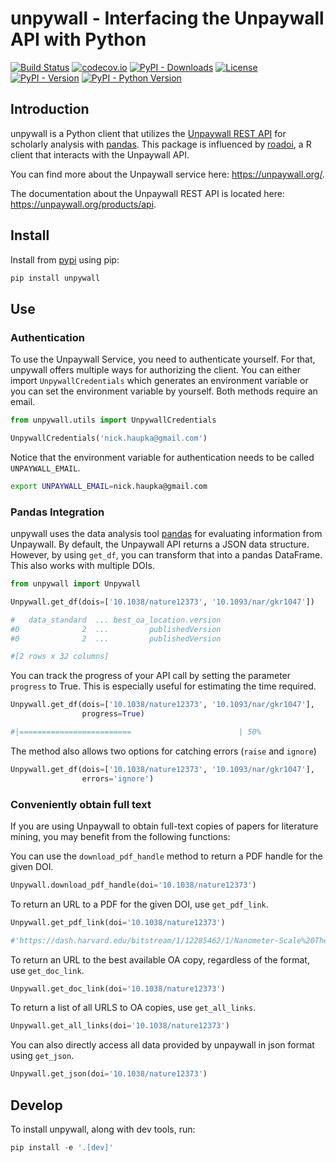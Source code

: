# unpywall - Interfacing the Unpaywall API with Python

[![Build Status](https://travis-ci.org/unpywall/unpywall.svg?branch=master)](https://travis-ci.org/github/unpywall/unpywall)
[![codecov.io](https://codecov.io/gh/unpywall/unpywall/branch/master/graph/badge.svg)](https://codecov.io/gh/unpywall/unpywall?branch=master)
[![PyPI - Downloads](https://img.shields.io/pypi/dm/unpywall)](https://pypi.org/project/unpywall/)
[![License](https://img.shields.io/github/license/unpywall/unpywall)](https://github.com/unpywall/unpywall/blob/master/LICENSE.txt)
[![PyPI - Version](https://img.shields.io/pypi/v/unpywall)](https://pypi.org/project/unpywall/)
[![PyPI - Python Version](https://img.shields.io/pypi/pyversions/unpywall)](https://pypi.org/project/unpywall/)

## Introduction

unpywall is a Python client that utilizes the [Unpaywall REST API](https://unpaywall.org/products/api) for scholarly analysis with [pandas](https://pandas.pydata.org/). This package is influenced by [roadoi](https://github.com/ropensci/roadoi), a R client that interacts with the Unpaywall API.

You can find more about the Unpaywall service here: https://unpaywall.org/.

The documentation about the Unpaywall REST API is located here: https://unpaywall.org/products/api.


## Install

Install from [pypi](https://pypi.org/project/unpywall/) using pip:
```python
pip install unpywall
```

## Use

### Authentication

To use the Unpaywall Service, you need to authenticate yourself. For that, unpywall offers multiple ways for authorizing the client. You can either import `UnpywallCredentials` which generates an environment variable or you can set the environment variable by yourself. Both methods require an email.

```python
from unpywall.utils import UnpywallCredentials

UnpywallCredentials('nick.haupka@gmail.com')
```

Notice that the environment variable for authentication needs to be called `UNPAYWALL_EMAIL`.

```bash
export UNPAYWALL_EMAIL=nick.haupka@gmail.com
```

### Pandas Integration

unpywall uses the data analysis tool [pandas](https://pandas.pydata.org/) for evaluating information from Unpaywall. By default, the Unpaywall API returns a JSON data structure. However, by using `get_df`, you can transform that into a pandas DataFrame. This also works with multiple DOIs.

```python
from unpywall import Unpywall

Unpywall.get_df(dois=['10.1038/nature12373', '10.1093/nar/gkr1047'])

#   data_standard  ... best_oa_location.version
#0              2  ...         publishedVersion
#0              2  ...         publishedVersion

#[2 rows x 32 columns]
```

You can track the progress of your API call by setting the parameter `progress` to True. This is especially useful for estimating the time required.

```python
Unpywall.get_df(dois=['10.1038/nature12373', '10.1093/nar/gkr1047'],
                progress=True)

#|=========================                        | 50%
```

The method also allows two options for catching errors (`raise` and `ignore`)

```python
Unpywall.get_df(dois=['10.1038/nature12373', '10.1093/nar/gkr1047'],
                errors='ignore')
```

### Conveniently obtain full text

If you are using Unpaywall to obtain full-text copies of papers for literature mining, you may benefit from the following functions:

You can use the `download_pdf_handle` method to return a PDF handle for the given DOI.

```python
Unpywall.download_pdf_handle(doi='10.1038/nature12373')
```

To return an URL to a PDF for the given DOI, use `get_pdf_link`.

```python
Unpywall.get_pdf_link(doi='10.1038/nature12373')

#'https://dash.harvard.edu/bitstream/1/12285462/1/Nanometer-Scale%20Thermometry.pdf'
```

To return an URL to the best available OA copy, regardless of the format, use `get_doc_link`.

```python
Unpywall.get_doc_link(doi='10.1038/nature12373')
```

To return a list of all URLS to OA copies, use `get_all_links`.

```python
Unpywall.get_all_links(doi='10.1038/nature12373')
```

You can also directly access all data provided by unpaywall in json format using `get_json`.

```python
Unpywall.get_json(doi='10.1038/nature12373')
```

## Develop

To install unpywall, along with dev tools, run:

```python
pip install -e '.[dev]'
```
